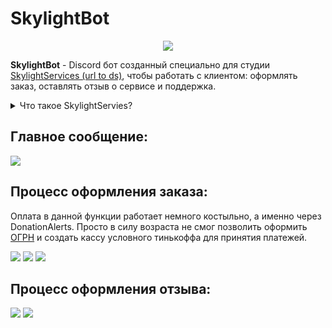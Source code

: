 # SkylightBot

<p align="center"><img src="https://github.com/SuperFeda/SkylightBot/assets/112332753/fdc1ca2c-7368-4d45-8f8e-64202c41524d"></p>

**SkylightBot** - Discord бот созданный специально для студии [SkylightServices (url to ds)](https://discord.gg/MyBqb6ngFP), чтобы работать с клиентом: оформлять заказ, оставлять отзыв о сервисе и поддержка. 

<details>
<summary>Что такое SkylightServies?</summary>

**SkylightServies** - Студия основанная мной, нацеленная на выполнение заказов специализированных на Minecraft.

Список услуг:

<p align="center"><img src="https://github.com/SuperFeda/SkylightBot/assets/112332753/3942b21d-cd8f-450f-99be-73b5c366b2a3"></p>
  
</details>

## Главное сообщение:
![](https://cdn.discordapp.com/attachments/968157912843288606/1227235685468213348/image.png?ex=6627ab4c&is=6615364c&hm=39cb81f2eee98cecf0e399360c6457dc2205ed3dc737bd96f38717560640638c&)

## Процесс оформления заказа:
Оплата в данной функции работает немного костыльно, а именно через DonationAlerts. Просто в силу возраста не смог позволить оформить [ОГРН](https://ru.wikipedia.org/wiki/%D0%9E%D1%81%D0%BD%D0%BE%D0%B2%D0%BD%D0%BE%D0%B9_%D0%B3%D0%BE%D1%81%D1%83%D0%B4%D0%B0%D1%80%D1%81%D1%82%D0%B2%D0%B5%D0%BD%D0%BD%D1%8B%D0%B9_%D1%80%D0%B5%D0%B3%D0%B8%D1%81%D1%82%D1%80%D0%B0%D1%86%D0%B8%D0%BE%D0%BD%D0%BD%D1%8B%D0%B9_%D0%BD%D0%BE%D0%BC%D0%B5%D1%80) и создать кассу условного тинькоффа для принятия платежей.

![](https://cdn.discordapp.com/attachments/968157912843288606/1227237215764091002/image.png?ex=6627acb9&is=661537b9&hm=b8c8b6750139040fee5d7cc78190626e1eb158f088b09d005263d387db2920bd&)
![](https://media.discordapp.net/attachments/968157912843288606/1227237216049172552/image.png?ex=6627acb9&is=661537b9&hm=6dc8608533fe0d9ed1132bd0aa66385946b7dee1529352dcfb48163b65e2d533&=&format=webp&quality=lossless&width=457&height=525)
![](https://media.discordapp.net/attachments/968157912843288606/1227237216309477426/image.png?ex=6627acb9&is=661537b9&hm=9a391b1d39d53529670564fe73b52a0532b8b12848cc88dca2f356fc30d7f071&=&format=webp&quality=lossless)

## Процесс оформления отзыва:
![](https://github.com/SuperFeda/SkylightBot/assets/112332753/b2b62487-194a-423e-a02f-1dd69d5d933b)
![](https://cdn.discordapp.com/attachments/968157912843288606/1227235572544962600/image.png?ex=6627ab31&is=66153631&hm=d21912c4b7d55f7664712e0062035cfe04ef27f3514e5def2487b2cce5a66c26&)
